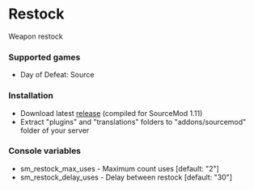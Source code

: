 # Restock

Weapon restock

### Supported games

- Day of Defeat: Source  

### Installation

- Download latest [release](https://github.com/kalbmar/restock/releases) (compiled for SourceMod 1.11)  
- Extract "plugins" and "translations" folders to "addons/sourcemod" folder of your server

### Console variables

- sm_restock_max_uses - Maximum count uses [default: "2"]
- sm_restock_delay_uses - Delay between restock [default: "30"]